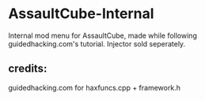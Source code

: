 # AssaultCube-Internal
Internal mod menu for AssaultCube, made while following guidedhacking.com's tutorial. Injector sold seperately.

## credits:
guidedhacking.com for haxfuncs.cpp + framework.h

